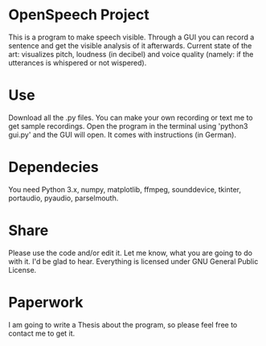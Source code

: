 # OpenSpeech Project

This is a program to make speech visible. Through a GUI you can record a sentence and get the visible analysis of it afterwards. 
Current state of the art: visualizes pitch, loudness (in decibel) and voice quality (namely: if the utterances is whispered
or not wispered).

# Use

Download all the .py files. You can make your own recording or text me to get sample recordings. Open the program in the terminal
using 'python3 gui.py' and the GUI will open. It comes with instructions (in German). 

# Dependecies

You need Python 3.x, numpy, matplotlib, ffmpeg, sounddevice, tkinter, portaudio, pyaudio, parselmouth.

# Share

Please use the code and/or edit it. Let me know, what you are going to do with it. I'd be glad to hear. Everything is licensed 
under GNU General Public License.

# Paperwork

I am going to write a Thesis about the program, so please feel free to contact me to get it.

